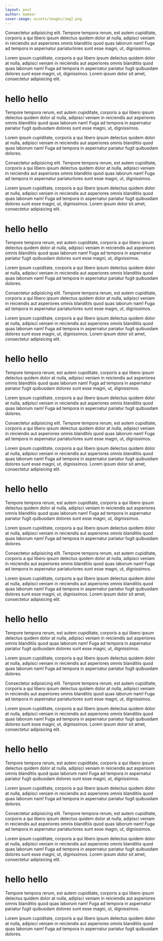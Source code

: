 ```yaml
---
layout: post
author: mamoor
cover-image: assets/images/img2.png
---
```


Consectetur adipisicing elit. Tempore tempora rerum, est autem cupiditate, corporis a qui libero ipsum delectus quidem dolor at nulla, adipisci veniam in reiciendis aut asperiores omnis blanditiis quod quas laborum nam! Fuga ad tempora in aspernatur pariaturlores sunt esse magni, ut, dignissimos.

Lorem ipsum cupiditate, corporis a qui libero ipsum delectus quidem dolor at nulla, adipisci veniam in reiciendis aut asperiores omnis blanditiis quod quas laborum nam! Fuga ad tempora in aspernatur pariatur fugit quibusdam dolores sunt esse magni, ut, dignissimos. Lorem ipsum dolor sit amet, consectetur adipisicing elit.

# hello hello

Tempore tempora rerum, est autem cupiditate, corporis a qui libero ipsum delectus quidem dolor at nulla, adipisci veniam in reiciendis aut asperiores omnis blanditiis quod quas laborum nam! Fuga ad tempora in aspernatur pariatur fugit quibusdam dolores sunt esse magni, ut, dignissimos.

Lorem ipsum cupiditate, corporis a qui libero ipsum delectus quidem dolor at nulla, adipisci veniam in reiciendis aut asperiores omnis blanditiis quod quas laborum nam! Fuga ad tempora in aspernatur pariatur fugit quibusdam dolores.

Consectetur adipisicing elit. Tempore tempora rerum, est autem cupiditate, corporis a qui libero ipsum delectus quidem dolor at nulla, adipisci veniam in reiciendis aut asperiores omnis blanditiis quod quas laborum nam! Fuga ad tempora in aspernatur pariaturlores sunt esse magni, ut, dignissimos.

Lorem ipsum cupiditate, corporis a qui libero ipsum delectus quidem dolor at nulla, adipisci veniam in reiciendis aut asperiores omnis blanditiis quod quas laborum nam! Fuga ad tempora in aspernatur pariatur fugit quibusdam dolores sunt esse magni, ut, dignissimos. Lorem ipsum dolor sit amet, consectetur adipisicing elit.

# hello hello

Tempore tempora rerum, est autem cupiditate, corporis a qui libero ipsum delectus quidem dolor at nulla, adipisci veniam in reiciendis aut asperiores omnis blanditiis quod quas laborum nam! Fuga ad tempora in aspernatur pariatur fugit quibusdam dolores sunt esse magni, ut, dignissimos.

Lorem ipsum cupiditate, corporis a qui libero ipsum delectus quidem dolor at nulla, adipisci veniam in reiciendis aut asperiores omnis blanditiis quod quas laborum nam! Fuga ad tempora in aspernatur pariatur fugit quibusdam dolores.

Consectetur adipisicing elit. Tempore tempora rerum, est autem cupiditate, corporis a qui libero ipsum delectus quidem dolor at nulla, adipisci veniam in reiciendis aut asperiores omnis blanditiis quod quas laborum nam! Fuga ad tempora in aspernatur pariaturlores sunt esse magni, ut, dignissimos.

Lorem ipsum cupiditate, corporis a qui libero ipsum delectus quidem dolor at nulla, adipisci veniam in reiciendis aut asperiores omnis blanditiis quod quas laborum nam! Fuga ad tempora in aspernatur pariatur fugit quibusdam dolores sunt esse magni, ut, dignissimos. Lorem ipsum dolor sit amet, consectetur adipisicing elit.

# hello hello

Tempore tempora rerum, est autem cupiditate, corporis a qui libero ipsum delectus quidem dolor at nulla, adipisci veniam in reiciendis aut asperiores omnis blanditiis quod quas laborum nam! Fuga ad tempora in aspernatur pariatur fugit quibusdam dolores sunt esse magni, ut, dignissimos.

Lorem ipsum cupiditate, corporis a qui libero ipsum delectus quidem dolor at nulla, adipisci veniam in reiciendis aut asperiores omnis blanditiis quod quas laborum nam! Fuga ad tempora in aspernatur pariatur fugit quibusdam dolores.

Consectetur adipisicing elit. Tempore tempora rerum, est autem cupiditate, corporis a qui libero ipsum delectus quidem dolor at nulla, adipisci veniam in reiciendis aut asperiores omnis blanditiis quod quas laborum nam! Fuga ad tempora in aspernatur pariaturlores sunt esse magni, ut, dignissimos.

Lorem ipsum cupiditate, corporis a qui libero ipsum delectus quidem dolor at nulla, adipisci veniam in reiciendis aut asperiores omnis blanditiis quod quas laborum nam! Fuga ad tempora in aspernatur pariatur fugit quibusdam dolores sunt esse magni, ut, dignissimos. Lorem ipsum dolor sit amet, consectetur adipisicing elit.

# hello hello

Tempore tempora rerum, est autem cupiditate, corporis a qui libero ipsum delectus quidem dolor at nulla, adipisci veniam in reiciendis aut asperiores omnis blanditiis quod quas laborum nam! Fuga ad tempora in aspernatur pariatur fugit quibusdam dolores sunt esse magni, ut, dignissimos.

Lorem ipsum cupiditate, corporis a qui libero ipsum delectus quidem dolor at nulla, adipisci veniam in reiciendis aut asperiores omnis blanditiis quod quas laborum nam! Fuga ad tempora in aspernatur pariatur fugit quibusdam dolores.

Consectetur adipisicing elit. Tempore tempora rerum, est autem cupiditate, corporis a qui libero ipsum delectus quidem dolor at nulla, adipisci veniam in reiciendis aut asperiores omnis blanditiis quod quas laborum nam! Fuga ad tempora in aspernatur pariaturlores sunt esse magni, ut, dignissimos.

Lorem ipsum cupiditate, corporis a qui libero ipsum delectus quidem dolor at nulla, adipisci veniam in reiciendis aut asperiores omnis blanditiis quod quas laborum nam! Fuga ad tempora in aspernatur pariatur fugit quibusdam dolores sunt esse magni, ut, dignissimos. Lorem ipsum dolor sit amet, consectetur adipisicing elit.

# hello hello

Tempore tempora rerum, est autem cupiditate, corporis a qui libero ipsum delectus quidem dolor at nulla, adipisci veniam in reiciendis aut asperiores omnis blanditiis quod quas laborum nam! Fuga ad tempora in aspernatur pariatur fugit quibusdam dolores sunt esse magni, ut, dignissimos.

Lorem ipsum cupiditate, corporis a qui libero ipsum delectus quidem dolor at nulla, adipisci veniam in reiciendis aut asperiores omnis blanditiis quod quas laborum nam! Fuga ad tempora in aspernatur pariatur fugit quibusdam dolores.

Consectetur adipisicing elit. Tempore tempora rerum, est autem cupiditate, corporis a qui libero ipsum delectus quidem dolor at nulla, adipisci veniam in reiciendis aut asperiores omnis blanditiis quod quas laborum nam! Fuga ad tempora in aspernatur pariaturlores sunt esse magni, ut, dignissimos.

Lorem ipsum cupiditate, corporis a qui libero ipsum delectus quidem dolor at nulla, adipisci veniam in reiciendis aut asperiores omnis blanditiis quod quas laborum nam! Fuga ad tempora in aspernatur pariatur fugit quibusdam dolores sunt esse magni, ut, dignissimos. Lorem ipsum dolor sit amet, consectetur adipisicing elit.

# hello hello

Tempore tempora rerum, est autem cupiditate, corporis a qui libero ipsum delectus quidem dolor at nulla, adipisci veniam in reiciendis aut asperiores omnis blanditiis quod quas laborum nam! Fuga ad tempora in aspernatur pariatur fugit quibusdam dolores sunt esse magni, ut, dignissimos.

Lorem ipsum cupiditate, corporis a qui libero ipsum delectus quidem dolor at nulla, adipisci veniam in reiciendis aut asperiores omnis blanditiis quod quas laborum nam! Fuga ad tempora in aspernatur pariatur fugit quibusdam dolores.

Consectetur adipisicing elit. Tempore tempora rerum, est autem cupiditate, corporis a qui libero ipsum delectus quidem dolor at nulla, adipisci veniam in reiciendis aut asperiores omnis blanditiis quod quas laborum nam! Fuga ad tempora in aspernatur pariaturlores sunt esse magni, ut, dignissimos.

Lorem ipsum cupiditate, corporis a qui libero ipsum delectus quidem dolor at nulla, adipisci veniam in reiciendis aut asperiores omnis blanditiis quod quas laborum nam! Fuga ad tempora in aspernatur pariatur fugit quibusdam dolores sunt esse magni, ut, dignissimos. Lorem ipsum dolor sit amet, consectetur adipisicing elit.

# hello hello

Tempore tempora rerum, est autem cupiditate, corporis a qui libero ipsum delectus quidem dolor at nulla, adipisci veniam in reiciendis aut asperiores omnis blanditiis quod quas laborum nam! Fuga ad tempora in aspernatur pariatur fugit quibusdam dolores sunt esse magni, ut, dignissimos.

Lorem ipsum cupiditate, corporis a qui libero ipsum delectus quidem dolor at nulla, adipisci veniam in reiciendis aut asperiores omnis blanditiis quod quas laborum nam! Fuga ad tempora in aspernatur pariatur fugit quibusdam dolores.
